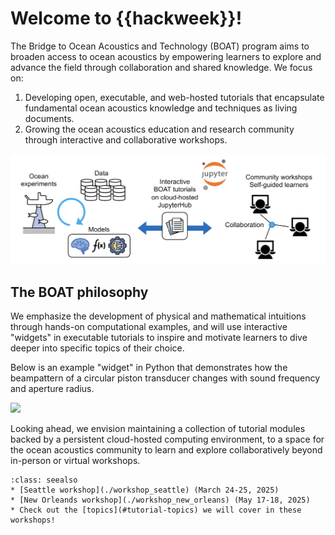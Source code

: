 # Welcome to {{hackweek}}!

The Bridge to Ocean Acoustics and Technology (BOAT) program aims to broaden access to ocean acoustics by empowering learners to explore and advance the field through collaboration and shared knowledge. We focus on:
1) Developing open, executable, and web-hosted tutorials that encapsulate fundamental ocean acoustics knowledge and techniques as living documents.
2) Growing the ocean acoustics education and research community through interactive and collaborative workshops.

![](./img/boat_diagram.png)


## The BOAT philosophy
We emphasize the development of physical and mathematical intuitions through hands-on computational examples, and will use interactive "widgets" in executable tutorials to inspire and motivate learners to dive deeper into specific topics of their choice.

Below is an example "widget" in Python that demonstrates how the beampattern of a circular piston transducer changes with sound frequency and aperture radius.

![](./img/beampattern_demo.gif)


Looking ahead, we envision maintaining a collection of tutorial modules backed by a persistent cloud-hosted computing environment, to a space for the ocean acoustics community to learn and explore collaboratively beyond in-person or virtual workshops.




```{admonition} Quick links
:class: seealso
* [Seattle workshop](./workshop_seattle) (March 24-25, 2025)
* [New Orleands workshop](./workshop_new_orleans) (May 17-18, 2025)
* Check out the [topics](#tutorial-topics) we will cover in these workshops!
```
<!-- * GitHub organization: {{ github_org_url }} -->

